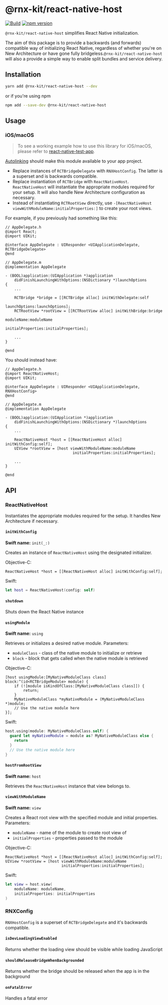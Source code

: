 # @rnx-kit/react-native-host

[![Build](https://github.com/microsoft/rnx-kit/actions/workflows/build.yml/badge.svg)](https://github.com/microsoft/rnx-kit/actions/workflows/build.yml)
[![npm version](https://img.shields.io/npm/v/@rnx-kit/react-native-host)](https://www.npmjs.com/package/@rnx-kit/react-native-host)

`@rnx-kit/react-native-host` simplifies React Native initialization.

The aim of this package is to provide a backwards (and forwards) compatible way
of initializing React Native, regardless of whether you're on New Architecture
or have gone fully bridgeless.`@rnx-kit/react-native-host` will also a provide a
simple way to enable split bundles and service delivery.

## Installation

```sh
yarn add @rnx-kit/react-native-host --dev
```

or if you're using npm

```sh
npm add --save-dev @rnx-kit/react-native-host
```

## Usage

### iOS/macOS
> To see a working example how to use this library for iOS/macOS, please refer to [react-native-test-app](https://github.com/microsoft/react-native-test-app/tree/trunk/ios/ReactTestApp).

[Autolinking](https://github.com/react-native-community/cli/blob/10.x/docs/autolinking.md)
should make this module available to your app project.

- Replace instances of `RCTBridgeDelegate` with `RNXHostConfig`. The latter is a
  superset and is backwards compatible.
- Replace instantiation of `RCTBridge` with `ReactNativeHost`. `ReactNativeHost`
  will instantiate the appropriate modules required for your setup. It will also
  handle New Architecture configuration as necessary.
- Instead of instantiating `RCTRootView` directly, use
  `-[ReactNativeHost viewWithModuleName:initialProperties:]` to create your root
  views.

For example, if you previously had something like this:

```objc
// AppDelegate.h
@import React;
@import UIKit;

@interface AppDelegate : UIResponder <UIApplicationDelegate, RCTBridgeDelegate>
@end

// AppDelegate.m
@implementation AppDelegate

- (BOOL)application:(UIApplication *)application
    didFinishLaunchingWithOptions:(NSDictionary *)launchOptions
{
    ...

    RCTBridge *bridge = [[RCTBridge alloc] initWithDelegate:self
                                              launchOptions:launchOptions];
    RCTRootView *rootView = [[RCTRootView alloc] initWithBridge:bridge
                                                     moduleName:moduleName
                                              initialProperties:initialProperties];

    ...
}

@end
```

You should instead have:

```objc
// AppDelegate.h
@import ReactNativeHost;
@import UIKit;

@interface AppDelegate : UIResponder <UIApplicationDelegate, RNXHostConfig>
@end

// AppDelegate.m
@implementation AppDelegate

- (BOOL)application:(UIApplication *)application
    didFinishLaunchingWithOptions:(NSDictionary *)launchOptions
{
    ...

    ReactNativeHost *host = [[ReactNativeHost alloc] initWithConfig:self];
    UIView *rootView = [host viewWithModuleName:moduleName
                              initialProperties:initialProperties];

    ...
}

@end
```
## API
### ReactNativeHost
Instantiates the appropriate modules required for the setup. It handles New Architecture if necessary.

#### `initWithConfig`
**Swift name:** `init(_:)`

Creates an instance of `ReactNativeHost` using the designated initializer.


Objective-C:
```objc
ReactNativeHost *host = [[ReactNativeHost alloc] initWithConfig:self];
```
Swift:
```swift
let host = ReactNativeHost(config: self)
```

#### `shutdown`
Shuts down the React Native instance

#### `usingModule`
**Swift name:** `using`

Retrieves or initializes a desired native module. Parameters:
- `moduleClass` - class of the native module to initialize or retrieve
- `block` - block that gets called when the native module is retrieved


Objective-C:
```objc
[host usingModule:[MyNativeModuleClass class] block:^(id<RCTBridgeModule> module) {
    if (![module isKindOfClass:[MyNativeModuleClass class]]) {
        return;
    }
    MyNativeModuleClass *myNativeModule = (MyNativeModuleClass *)module;
    // Use the native module here
}];
```

Swift:
```swift
host.using(module: MyNativeModuleClass.self) {
  guard let myNativeModule = module as? MyNativeModuleClass else {
    return
  }
  // Use the native module here
}
```

#### `hostFromRootView`
**Swift name:** `host`

Retrieves the `ReactNativeHost` instance that view belongs to.


#### `viewWithModuleName`
**Swift name:** `view`

Creates a React root view with the specified module and initial properties. Parameters:

- `moduleName` - name of the module to create root view of
- `initialProperties` - properties passed to the module


Objective-C:
```objc
ReactNativeHost *host = [[ReactNativeHost alloc] initWithConfig:self];
UIView *rootView = [host viewWithModuleName:moduleName
                         initialProperties:initialProperties];
```
Swift:
```swift
let view = host.view(
    moduleName: moduleName,
    initialProperties: initialProperties
)
```


### RNXConfig

`RNXHostConfig` is a superset of `RCTBridgeDelegate` and it's backwards compatible.

#### `isDevLoadingViewEnabled`
Returns whether the loading view should be visible while loading JavaScript

#### `shouldReleaseBridgeWhenBackgrounded`
Returns whether the bridge should be released when the app is in the background

#### `onFatalError`
Handles a fatal error
